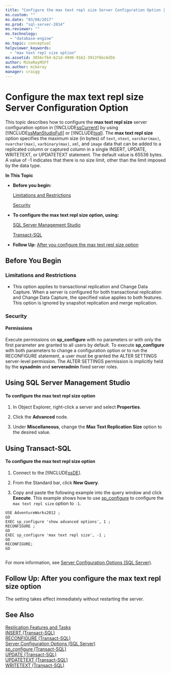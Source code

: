 ```yaml
---
title: "Configure the max text repl size Server Configuration Option | Microsoft Docs"
ms.custom: ""
ms.date: "03/08/2017"
ms.prod: "sql-server-2014"
ms.reviewer: ""
ms.technology: 
  - "database-engine"
ms.topic: conceptual
helpviewer_keywords: 
  - "max text repl size option"
ms.assetid: 3056cf64-621d-4996-9162-3913f6bc6d5b
author: MikeRayMSFT
ms.author: mikeray
manager: craigg
---
```

# Configure the max text repl size Server Configuration Option
  This topic describes how to configure the **max text repl size** server configuration option in [!INCLUDE[ssCurrent](../../includes/sscurrent-md.md)] by using [!INCLUDE[ssManStudioFull](../../includes/ssmanstudiofull-md.md)] or [!INCLUDE[tsql](../../includes/tsql-md.md)]. The **max text repl size** option specifies the maximum size (in bytes) of `text`, `ntext`, `varchar(max)`, `nvarchar(max)`, `varbinary(max)`, `xml`, and `image` data that can be added to a replicated column or captured column in a single INSERT, UPDATE, WRITETEXT, or UPDATETEXT statement. The default value is 65536 bytes. A value of -1 indicates that there is no size limit, other than the limit imposed by the data type.  
  
 **In This Topic**  
  
-   **Before you begin:**  
  
     [Limitations and Restrictions](#Restrictions)  
  
     [Security](#Security)  
  
-   **To configure the max text repl size option, using:**  
  
     [SQL Server Management Studio](#SSMSProcedure)  
  
     [Transact-SQL](#TsqlProcedure)  
  
-   **Follow Up:**  [After you configure the max text repl size option](#FollowUp)  
  
##  <a name="BeforeYouBegin"></a> Before You Begin  
  
###  <a name="Restrictions"></a> Limitations and Restrictions  
  
-   This option applies to transactional replication and Change Data Capture. When a server is configured for both transactional replication and Change Data Capture, the specified value applies to both features. This option is ignored by snapshot replication and merge replication.  
  
###  <a name="Security"></a> Security  
  
####  <a name="Permissions"></a> Permissions  
 Execute permissions on **sp_configure** with no parameters or with only the first parameter are granted to all users by default. To execute **sp_configure** with both parameters to change a configuration option or to run the RECONFIGURE statement, a user must be granted the ALTER SETTINGS server-level permission. The ALTER SETTINGS permission is implicitly held by the **sysadmin** and **serveradmin** fixed server roles.  
  
##  <a name="SSMSProcedure"></a> Using SQL Server Management Studio  
  
#### To configure the max text repl size option  
  
1.  In Object Explorer, right-click a server and select **Properties**.  
  
2.  Click the **Advanced** node.  
  
3.  Under **Miscellaneous**, change the **Max Text Replication Size** option to the desired value.  
  
##  <a name="TsqlProcedure"></a> Using Transact-SQL  
  
#### To configure the max text repl size option  
  
1.  Connect to the [!INCLUDE[ssDE](../../includes/ssde-md.md)].  
  
2.  From the Standard bar, click **New Query**.  
  
3.  Copy and paste the following example into the query window and click **Execute**. This example shows how to use [sp_configure](/sql/relational-databases/system-stored-procedures/sp-configure-transact-sql) to configure the `max text repl size` option to `-1`.  
  
```tsql  
USE AdventureWorks2012 ;  
GO  
EXEC sp_configure 'show advanced options', 1 ;   
RECONFIGURE ;   
GO  
EXEC sp_configure 'max text repl size', -1 ;   
GO  
RECONFIGURE;   
GO  
  
```  
  
 For more information, see [Server Configuration Options &#40;SQL Server&#41;](server-configuration-options-sql-server.md).  
  
##  <a name="FollowUp"></a> Follow Up: After you configure the max text repl size option  
 The setting takes effect immediately without restarting the server.  
  
## See Also  
 [Replication Features and Tasks](../../relational-databases/replication/replication-features-and-tasks.md)   
 [INSERT &#40;Transact-SQL&#41;](/sql/t-sql/statements/insert-transact-sql)   
 [RECONFIGURE &#40;Transact-SQL&#41;](/sql/t-sql/language-elements/reconfigure-transact-sql)   
 [Server Configuration Options &#40;SQL Server&#41;](server-configuration-options-sql-server.md)   
 [sp_configure &#40;Transact-SQL&#41;](/sql/relational-databases/system-stored-procedures/sp-configure-transact-sql)   
 [UPDATE &#40;Transact-SQL&#41;](/sql/t-sql/queries/update-transact-sql)   
 [UPDATETEXT &#40;Transact-SQL&#41;](/sql/t-sql/queries/updatetext-transact-sql)   
 [WRITETEXT &#40;Transact-SQL&#41;](/sql/t-sql/queries/writetext-transact-sql)  
  
  
